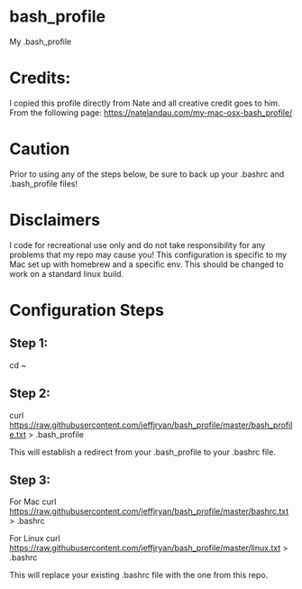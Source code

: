 # bash_profile
My .bash_profile
# Credits:  
I copied this profile directly from Nate and all creative credit goes to him.  From the following page: https://natelandau.com/my-mac-osx-bash_profile/

# Caution
Prior to using any of the steps below, be sure to back up your .bashrc and .bash_profile files!

# Disclaimers
I code for recreational use only and do not take responsibility for any problems that my repo may cause you!
This configuration is specific to my Mac set up with homebrew and a specific env.  This should be changed to work on a standard linux build.

# Configuration Steps
## Step 1: 
  cd ~
## Step 2:
curl https://raw.githubusercontent.com/jeffjryan/bash_profile/master/bash_profile.txt > .bash_profile

This will establish a redirect from your .bash_profile to your .bashrc file.
## Step 3:
For Mac curl https://raw.githubusercontent.com/jeffjryan/bash_profile/master/bashrc.txt > .bashrc

For Linux curl https://raw.githubusercontent.com/jeffjryan/bash_profile/master/linux.txt > .bashrc

This will replace your existing .bashrc file with the one from this repo.
